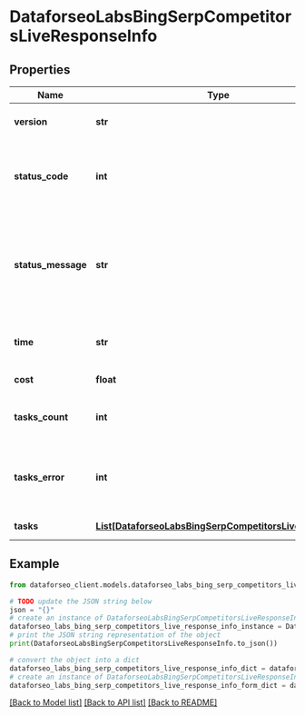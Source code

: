 # DataforseoLabsBingSerpCompetitorsLiveResponseInfo


## Properties

Name | Type | Description | Notes
------------ | ------------- | ------------- | -------------
**version** | **str** | the current version of the API | [optional] 
**status_code** | **int** | general status code you can find the full list of the response codes here | [optional] 
**status_message** | **str** | general informational message you can find the full list of general informational messages here | [optional] 
**time** | **str** | total execution time, seconds | [optional] 
**cost** | **float** | total tasks cost, USD | [optional] 
**tasks_count** | **int** | the number of tasks in the tasks array | [optional] 
**tasks_error** | **int** | the number of tasks in the tasks array returned with an error | [optional] 
**tasks** | [**List[DataforseoLabsBingSerpCompetitorsLiveTaskInfo]**](DataforseoLabsBingSerpCompetitorsLiveTaskInfo.md) | array of tasks | [optional] 

## Example

```python
from dataforseo_client.models.dataforseo_labs_bing_serp_competitors_live_response_info import DataforseoLabsBingSerpCompetitorsLiveResponseInfo

# TODO update the JSON string below
json = "{}"
# create an instance of DataforseoLabsBingSerpCompetitorsLiveResponseInfo from a JSON string
dataforseo_labs_bing_serp_competitors_live_response_info_instance = DataforseoLabsBingSerpCompetitorsLiveResponseInfo.from_json(json)
# print the JSON string representation of the object
print(DataforseoLabsBingSerpCompetitorsLiveResponseInfo.to_json())

# convert the object into a dict
dataforseo_labs_bing_serp_competitors_live_response_info_dict = dataforseo_labs_bing_serp_competitors_live_response_info_instance.to_dict()
# create an instance of DataforseoLabsBingSerpCompetitorsLiveResponseInfo from a dict
dataforseo_labs_bing_serp_competitors_live_response_info_form_dict = dataforseo_labs_bing_serp_competitors_live_response_info.from_dict(dataforseo_labs_bing_serp_competitors_live_response_info_dict)
```
[[Back to Model list]](../README.md#documentation-for-models) [[Back to API list]](../README.md#documentation-for-api-endpoints) [[Back to README]](../README.md)


